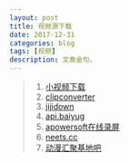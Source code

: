 ```yaml
---
layout: post
title: 视频源下载
date: 2017-12-31
categories: blog
tags: [视频]
description: 文章金句。
---
```



>1. [小视频下载](http://www.downfi.com/video/)   
>2. [clipconverter](http://www.clipconverter.cc/)  
>2. [jijidown](http://www.jijidown.com/)
>2. [api.baiyug](http://api.baiyug.cn/)
>2. [apowersoft在线录屏](https://www.apowersoft.cn/free-online-screen-recorder)
>2. [neets.cc](http://neets.cc/category?state=&page=1&type=&country=&endYear=&startYear=&week=&order=2)
>2. [动漫汇聚基地吧](https://tieba.baidu.com/f?ie=utf-8&kw=%E5%8A%A8%E6%BC%AB%E6%B1%87%E8%81%9A%E5%9F%BA%E5%9C%B0&fr=search)





